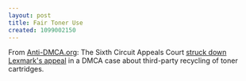 ```yaml
---
layout: post
title: Fair Toner Use
created: 1099002150
---
```

 From [Anti-DMCA.org](http://anti-dmca.org/2004/10/26/): The Sixth Circuit Appeals Court [struck down Lexmark's appeal](http://arstechnica.com/news.ars/post/20041026-4352.html) in a DMCA case about third-party recycling of toner cartridges.
